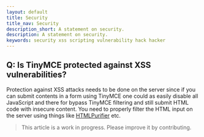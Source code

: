 ```yaml
---
layout: default
title: Security
title_nav: Security
description_short: A statement on security.
description: A statement on security.
keywords: security xss scripting vulnerability hack hacker
---
```


## Q: Is TinyMCE protected against XSS vulnerabilities?

Protection against XSS attacks needs to be done on the server since if you can submit contents in a form using TinyMCE one could as easily disable all JavaScript and there for bypass TinyMCE filtering and still submit HTML code with insecure content. You need to properly filter the HTML input on the server using things like [HTMLPurifier](http://htmlpurifier.org/) etc.

> This article is a work in progress. Please improve it by contributing.
